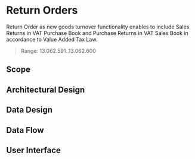 # Return Orders

Return Order as new goods turnover functionality enables to include Sales Returns in VAT Purchase Book and Purchase Returns in VAT Sales Book in accordance to Value Added Tax Law.

> Range: 13.062.591..13.062.600

## Scope

## Architectural Design 

## Data Design

## Data Flow

## User Interface
